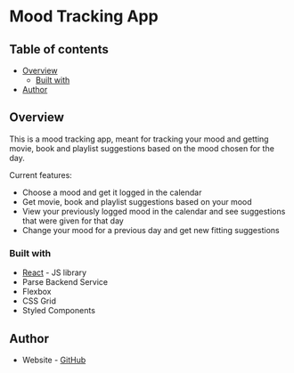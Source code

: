# Mood Tracking App

## Table of contents

- [Overview](#overview)
  - [Built with](#built-with)
- [Author](#author)

## Overview

This is a mood tracking app, meant for tracking your mood and getting movie, book and playlist suggestions based on the mood chosen for the day.

Current features:

- Choose a mood and get it logged in the calendar
- Get movie, book and playlist suggestions based on your mood
- View your previously logged mood in the calendar and see suggestions that were given for that day
- Change your mood for a previous day and get new fitting suggestions

### Built with

- [React](https://reactjs.org/) - JS library
- Parse Backend Service
- Flexbox
- CSS Grid
- Styled Components

## Author

- Website - [GitHub](https://github.com/kkupcin)

